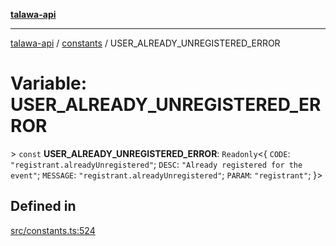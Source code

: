 [**talawa-api**](../../README.md)

***

[talawa-api](../../modules.md) / [constants](../README.md) / USER\_ALREADY\_UNREGISTERED\_ERROR

# Variable: USER\_ALREADY\_UNREGISTERED\_ERROR

\> `const` **USER\_ALREADY\_UNREGISTERED\_ERROR**: `Readonly`\<\{ `CODE`: `"registrant.alreadyUnregistered"`; `DESC`: `"Already registered for the event"`; `MESSAGE`: `"registrant.alreadyUnregistered"`; `PARAM`: `"registrant"`; \}\>

## Defined in

[src/constants.ts:524](https://github.com/PalisadoesFoundation/talawa-api/blob/5c5b29a0ea487bda8306089fe128f43f3be29f94/src/constants.ts#L524)
